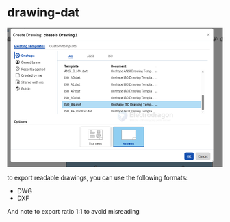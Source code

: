 
# drawing-dat

![](2025-06-16-12-56-05.png)

to export readable drawings, you can use the following formats:

- DWG 
- DXF 

And note to export ratio 1:1 to avoid misreading 


